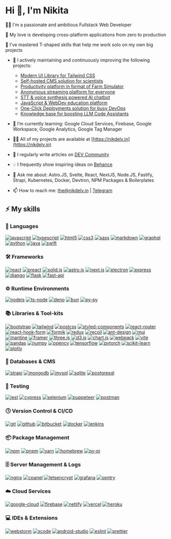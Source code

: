 # Hi 👋, I'm Nikita

🧑‍💻 I'm a passionate and ambitious Fullstack Web Developer

🩶 My love is developing cross-platform applications from zero to production

🧘 I've mastered T-shaped skills that help me work solo on my own big projects

- 🔭 I actively maintaining and continuously improving the following projects:
    - [Modern UI Library for Tailwind CSS](https://github.com/nikdelvin/taily-ui)
    - [Self-hosted CMS solution for scientists](https://github.com/nikdelvin/scientry)
    - [Productivity platform in format of Farm Simulator](https://github.com/nikdelvin/feelicy)
    - [Anonymous streaming platform for everyone](https://github.com/nikdelvin/brodly)
    - [STT & voice synthesis powered AI chatbot](https://github.com/nikdelvin/neuroly)
    - [JavaScript & WebDev education platform](https://github.com/nikdelvin/scripty)
    - [One-Click Deployments solution for busy DevOps](https://github.com/nikdelvin/deploit)
    - [Knowledge base for boosting LLM Code Assistants](https://github.com/nikdelvin/vibecoded)

- 🌱 I’m currently learning: Google Cloud Services, Firebase, Google Workspace, Google Analytics, Google Tag Manager

- 👨‍💻 All of my projects are available at [https://nikdelv.in](https://nikdelv.in)

- 📝 I regularly write articles on [DEV Community](https://dev.to/nikdelvin)

- 💡 I frequently show inspiring ideas on [Behance](https://www.behance.net/nikdelvin)

- 💬 Ask me about: Astro.JS, Svelte, React, NextJS, Node.JS, Fastify, Strapi, Kubernetes, Docker, Devtron, NPM Packages & Boilerplates

- 📫 How to reach me: [the@nikdelv.in](mailto:the@nikdelv.in) | [Telegram](https://t.me/nikdelvin)

## ⚡ My skills

### 📄 Languages

[![javascript](https://img.shields.io/badge/javascript-black?style=for-the-badge&logo=javascript&color=%23202529)](https://www.javascript.com)
[![typescript](https://img.shields.io/badge/typescript-black?style=for-the-badge&logo=typescript&color=%23202529)](https://www.typescriptlang.org)
[![html5](https://img.shields.io/badge/html5-black?style=for-the-badge&logo=html5&color=%23202529)](https://html.com)
[![css3](https://img.shields.io/badge/css3-black?style=for-the-badge&logo=css3&color=%23202529&logoColor=%232965f1)](https://css3.com)
[![sass](https://img.shields.io/badge/sass-black?style=for-the-badge&logo=sass&color=%23202529)](https://sass-lang.com)
[![markdown](https://img.shields.io/badge/markdown-black?style=for-the-badge&logo=markdown&color=%23202529)](https://www.markdownguide.org)
[![graphql](https://img.shields.io/badge/graphql-black?style=for-the-badge&logo=graphql&color=%23202529&logoColor=%23e10098)](https://graphql.org)
[![python](https://img.shields.io/badge/python-black?style=for-the-badge&logo=python&color=%23202529&logoColor=%23FFDE57)](https://www.python.org)
[![java](https://img.shields.io/badge/java-black?style=for-the-badge&logo=android&color=%23202529)](https://www.java.com)
[![swift](https://img.shields.io/badge/swift-black?style=for-the-badge&logo=swift&color=%23202529)](https://www.swift.org)

### 🛠️ Frameworks

[![react](https://img.shields.io/badge/react-black?style=for-the-badge&logo=react&color=%23202529)](https://react.dev)
[![preact](https://img.shields.io/badge/preact-black?style=for-the-badge&logo=preact&color=%23202529&logoColor=%238f61e1)](https://preactjs.com)
[![solid.js](https://img.shields.io/badge/solid-black?style=for-the-badge&logo=solid&color=%23202529&logoColor=%235D87C2)](https://www.solidjs.com)
[![astro.js](https://img.shields.io/badge/astro-black?style=for-the-badge&logo=astro&color=%23202529)](https://astro.build)
[![next.js](https://img.shields.io/badge/next.js-black?style=for-the-badge&logo=nextdotjs&color=%23202529)](https://nextjs.org)
[![electron](https://img.shields.io/badge/electron-black?style=for-the-badge&logo=electron&color=%23202529&logoColor=%239feaf9)](https://www.electronjs.org)
[![express](https://img.shields.io/badge/express-black?style=for-the-badge&logo=express&color=%23202529)](https://expressjs.com)
[![django](https://img.shields.io/badge/django-black?style=for-the-badge&logo=django&color=%23202529&logoColor=%2344B78B)](https://www.djangoproject.com)
[![flask](https://img.shields.io/badge/flask-black?style=for-the-badge&logo=flask&color=%23202529)](https://flask.palletsprojects.com)
[![fast-api](https://img.shields.io/badge/fastapi-black?style=for-the-badge&logo=fastapi&color=%23202529)](https://fastapi.tiangolo.com)

### ⚙️ Runtime Environments

[![nodejs](https://img.shields.io/badge/node.js-black?style=for-the-badge&logo=nodedotjs&color=%23202529)](https://nodejs.org)
[![ts-node](https://img.shields.io/badge/ts--node-black?style=for-the-badge&logo=tsnode&color=%23202529)](https://typestrong.org/ts-node)
[![deno](https://img.shields.io/badge/deno-black?style=for-the-badge&logo=deno&color=%23202529)](https://deno.com)
[![bun](https://img.shields.io/badge/bun-black?style=for-the-badge&logo=bun&color=%23202529&logoColor=%23f4e4c4)](https://bun.sh)
[![py-py](https://img.shields.io/badge/pypy-black?style=for-the-badge&logo=pypy&color=%23202529&logoColor=%23d0dad5)](https://www.pypy.org)

### 📚 Libraries & Tool-kits

[![bootstrap](https://img.shields.io/badge/bootstrap-black?style=for-the-badge&logo=bootstrap&color=%23202529)](https://getbootstrap.com)
[![tailwind](https://img.shields.io/badge/tailwind-black?style=for-the-badge&logo=tailwindcss&color=%23202529)](https://tailwindcss.com)
[![postcss](https://img.shields.io/badge/postcss-black?style=for-the-badge&logo=postcss&color=%23202529&logoColor=%23DD3A0A)](https://postcss.org)
[![styled-components](https://img.shields.io/badge/styled_components-black?style=for-the-badge&logo=styledcomponents&color=%23202529)](https://styled-components.com)
[![react-router](https://img.shields.io/badge/react_router-black?style=for-the-badge&logo=reactrouter&color=%23202529)](https://reactrouter.com)
[![react-hook-form](https://img.shields.io/badge/react_hook_form-black?style=for-the-badge&logo=reacthookform&color=%23202529)](https://www.react-hook-form.com)
[![formik](https://img.shields.io/badge/formik-black?style=for-the-badge&logo=formik&color=%23202529&logoColor=%232563eb)](https://formik.org)
[![redux](https://img.shields.io/badge/redux-black?style=for-the-badge&logo=redux&color=%23202529&logoColor=%23916ec9)](https://redux.js.org)
[![recoil](https://img.shields.io/badge/recoil-black?style=for-the-badge&logo=recoil&color=%23202529)](https://recoiljs.org)
[![ant-design](https://img.shields.io/badge/ant_design-black?style=for-the-badge&logo=antdesign&color=%23202529&logoColor=%234096ff)](https://ant.design)
[![mui](https://img.shields.io/badge/mui-black?style=for-the-badge&logo=mui&color=%23202529&logoColor=%234096ff)](https://mui.com)
[![mantine](https://img.shields.io/badge/mantine-black?style=for-the-badge&logo=mantine&color=%23202529)](https://mantine.dev)
[![framer](https://img.shields.io/badge/framer_motion-black?style=for-the-badge&logo=framer&color=%23202529)](https://www.framer.com/motion)
[![three.js](https://img.shields.io/badge/three.js-black?style=for-the-badge&logo=threedotjs&color=%23202529)](https://threejs.org)
[![d3.js](https://img.shields.io/badge/d3.js-black?style=for-the-badge&logo=d3dotjs&color=%23202529)](https://d3js.org)
[![chart.js](https://img.shields.io/badge/chart.js-black?style=for-the-badge&logo=chartdotjs&color=%23202529)](https://www.chartjs.org)
[![webpack](https://img.shields.io/badge/webpack-black?style=for-the-badge&logo=webpack&color=%23202529)](https://webpack.js.org)
[![vite](https://img.shields.io/badge/vite-black?style=for-the-badge&logo=vite&color=%23202529)](https://vitejs.dev)
[![pandas](https://img.shields.io/badge/pandas-black?style=for-the-badge&logo=pandas&color=%23202529)](https://pandas.pydata.org)
[![numpy](https://img.shields.io/badge/numpy-black?style=for-the-badge&logo=numpy&color=%23202529&logoColor=%2300A3E0)](https://numpy.org)
[![opencv](https://img.shields.io/badge/opencv-black?style=for-the-badge&logo=opencv&color=%23202529)](https://opencv.org)
[![tensorflow](https://img.shields.io/badge/tensorflow-black?style=for-the-badge&logo=tensorflow&color=%23202529)](https://www.tensorflow.org)
[![pytorch](https://img.shields.io/badge/pytorch-black?style=for-the-badge&logo=pytorch&color=%23202529)](https://pytorch.org)
[![scikit-learn](https://img.shields.io/badge/scikit--learn-black?style=for-the-badge&logo=scikitlearn&color=%23202529)](https://scikit-learn.org)
[![plotly](https://img.shields.io/badge/plotly-black?style=for-the-badge&logo=plotly&color=%23202529)](https://plotly.com)

### 💾 Databases & CMS

[![strapi](https://img.shields.io/badge/strapi-black?style=for-the-badge&logo=strapi&color=%23202529&logoColor=%234945ff)](https://strapi.io)
[![mongodb](https://img.shields.io/badge/mongodb-black?style=for-the-badge&logo=mongodb&color=%23202529)](https://www.mongodb.com)
[![mysql](https://img.shields.io/badge/mysql-black?style=for-the-badge&logo=mysql&color=%23202529&logoColor=%23FFFFFF)](https://www.mysql.com)
[![sqlite](https://img.shields.io/badge/sqlite-black?style=for-the-badge&logo=sqlite&color=%23202529&logoColor=%233E6E93)](https://www.sqlite.org)
[![postgresql](https://img.shields.io/badge/postgresql-black?style=for-the-badge&logo=postgresql&color=%23202529)](https://www.postgresql.org)

### 🧪 Testing

[![jest](https://img.shields.io/badge/jest-black?style=for-the-badge&logo=jest&color=%23202529&logoColor=%23c21325)](https://jestjs.io)
[![cypress](https://img.shields.io/badge/cypress-black?style=for-the-badge&logo=cypress&color=%23202529)](https://www.cypress.io)
[![selenium](https://img.shields.io/badge/selenium-black?style=for-the-badge&logo=selenium&color=%23202529)](https://www.selenium.dev)
[![puppeteer](https://img.shields.io/badge/puppeteer-black?style=for-the-badge&logo=puppeteer&color=%23202529&logoColor=%23FFFFFF)](https://pptr.dev)
[![postman](https://img.shields.io/badge/postman-black?style=for-the-badge&logo=postman&color=%23202529)](https://www.postman.com)

### 🕓 Version Control & CI/CD

[![git](https://img.shields.io/badge/git-black?style=for-the-badge&logo=git&color=%23202529)](https://git-scm.com)
[![github](https://img.shields.io/badge/github-black?style=for-the-badge&logo=github&color=%23202529)](https://github.com)
[![bitbucket](https://img.shields.io/badge/bitbucket-black?style=for-the-badge&logo=bitbucket&color=%23202529&logoColor=%230052cc)](https://bitbucket.org)
[![docker](https://img.shields.io/badge/docker-black?style=for-the-badge&logo=docker&color=%23202529)](https://www.docker.com)
[![jenkins](https://img.shields.io/badge/jenkins-black?style=for-the-badge&logo=jenkins&color=%23202529)](https://www.jenkins.io)

### 📦 Package Management

[![npm](https://img.shields.io/badge/npm-black?style=for-the-badge&logo=npm&color=%23202529)](https://www.npmjs.com)
[![pnpm](https://img.shields.io/badge/pnpm-black?style=for-the-badge&logo=pnpm&color=%23202529)](https://pnpm.io)
[![yarn](https://img.shields.io/badge/yarn-black?style=for-the-badge&logo=yarn&color=%23202529)](https://yarnpkg.com)
[![homebrew](https://img.shields.io/badge/homebrew-black?style=for-the-badge&logo=homebrew&color=%23202529)](https://brew.sh)
[![py-pi](https://img.shields.io/badge/pypi-black?style=for-the-badge&logo=pypi&color=%23202529)](https://pypi.org)

### 🗄️ Server Management & Logs

[![nginx](https://img.shields.io/badge/nginx-black?style=for-the-badge&logo=nginx&color=%23202529&logoColor=%2300B140)](https://nginx.org)
[![cpanel](https://img.shields.io/badge/cpanel-black?style=for-the-badge&logo=cpanel&color=%23202529)](https://cpanel.net)
[![letsencrypt](https://img.shields.io/badge/lets_encrypt-black?style=for-the-badge&logo=letsencrypt&color=%23202529)](https://letsencrypt.org)
[![grafana](https://img.shields.io/badge/grafana-black?style=for-the-badge&logo=grafana&color=%23202529)](https://grafana.com)
[![sentry](https://img.shields.io/badge/sentry-black?style=for-the-badge&logo=sentry&color=%23202529&logoColor=%23c83852)](https://sentry.io)

### ☁️ Cloud Services

[![google-cloud](https://img.shields.io/badge/google_cloud-black?style=for-the-badge&logo=googlecloud&color=%23202529)](https://cloud.google.com)
[![firebase](https://img.shields.io/badge/firebase-black?style=for-the-badge&logo=firebase&color=%23202529&logoColor=%23ff9100)](https://firebase.google.com)
[![netlify](https://img.shields.io/badge/netlify-black?style=for-the-badge&logo=netlify&color=%23202529)](https://www.netlify.com)
[![vercel](https://img.shields.io/badge/vercel-black?style=for-the-badge&logo=vercel&color=%23202529)](https://vercel.com)
[![heroku](https://img.shields.io/badge/heroku-black?style=for-the-badge&logo=heroku&color=%23202529&logoColor=%23be94f2)](https://www.heroku.com)

### 💻 IDEs & Extensions

[![webstorm](https://img.shields.io/badge/webstorm-black?style=for-the-badge&logo=webstorm&color=%23202529)](https://www.jetbrains.com/webstorm)
[![xcode](https://img.shields.io/badge/xcode-black?style=for-the-badge&logo=xcode&color=%23202529)](https://developer.apple.com/xcode)
[![android-studio](https://img.shields.io/badge/android_studio-black?style=for-the-badge&logo=androidstudio&color=%23202529)](https://developer.android.com/studio)
[![eslint](https://img.shields.io/badge/eslint-black?style=for-the-badge&logo=eslint&color=%23202529&logoColor=%23b7b7ff)](https://eslint.org)
[![prettier](https://img.shields.io/badge/prettier-black?style=for-the-badge&logo=prettier&color=%23202529)](https://prettier.io)
